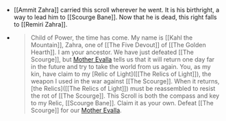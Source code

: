 - [[Ammit Zahra]] carried this scroll wherever he went. It is his birthright, a way to lead him to [[Scourge Bane]]. Now that he is dead, this right falls to [[Remiri Zahra]].
- > Child of Power, the time has come. My name is [[Kahl the Mountain]], Zahra, one of [[The Five Devout]] of [[The Golden Hearth]]. I am your ancestor. We have just defeated [[The Scourge]], but [Mother Evalla]([[Evalla]]) tells us that it will return one day far in the future and try to take the world from us again. You, as my kin, have claim to my [Relic of Light]([[The Relics of Light]]), the weapon I used in the war against [[The Scourge]]. When it returns, [the Relics]([[The Relics of Light]]) must be reassembled to resist the rot of [[The Scourge]]. This Scroll is both the compass and key to my Relic, [[Scourge Bane]]. Claim it as your own. Defeat [[The Scourge]] for our [Mother Evalla]([[Evalla]]).